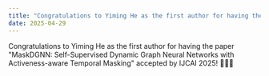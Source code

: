 ```yaml
---
title: "Congratulations to Yiming He as the first author for having the paper \"MaskDGNN: Self-Supervised Dynamic Graph Neural Networks with Activeness-aware Temporal Masking\" accepted by IJCAI 2025! 🎉🎉🎉"
date: 2025-04-29
---
```



<!--more-->

Congratulations to Yiming He as the first author for having the paper "MaskDGNN: Self-Supervised Dynamic Graph Neural Networks with Activeness-aware Temporal Masking" accepted by IJCAI 2025!  🎉🎉🎉